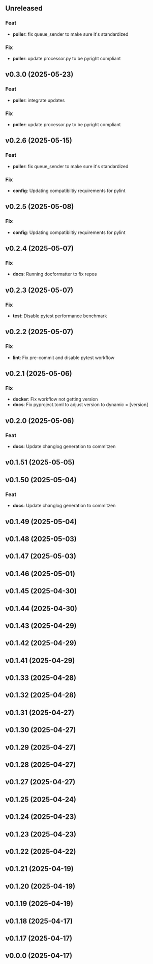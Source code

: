 ## Unreleased

### Feat

- **poller**: fix queue_sender to make sure it's standardized

### Fix

- **poller**: update processor.py to be pyright compliant

## v0.3.0 (2025-05-23)

### Feat

- **poller**: integrate updates

### Fix

- **poller**: update processor.py to be pyright compliant

## v0.2.6 (2025-05-15)

### Feat

- **poller**: fix queue_sender to make sure it's standardized

### Fix

- **config**: Updating compatibiltiy requirements for pylint

## v0.2.5 (2025-05-08)

### Fix

- **config**: Updating compatibiltiy requirements for pylint

## v0.2.4 (2025-05-07)

### Fix

- **docs**: Running docformatter to fix repos

## v0.2.3 (2025-05-07)

### Fix

- **test**: Disable pytest performance benchmark

## v0.2.2 (2025-05-07)

### Fix

- **lint**: Fix pre-commit and disable pytest workflow

## v0.2.1 (2025-05-06)

### Fix

- **docker**: Fix workflow not getting version
- **docs**: Fix pyproject.toml to adjust version to dynamic = [version]

## v0.2.0 (2025-05-06)

### Feat

- **docs**: Update changlog generation to commitzen

## v0.1.51 (2025-05-05)

## v0.1.50 (2025-05-04)

### Feat

- **docs**: Update changlog generation to commitzen

## v0.1.49 (2025-05-04)

## v0.1.48 (2025-05-03)

## v0.1.47 (2025-05-03)

## v0.1.46 (2025-05-01)

## v0.1.45 (2025-04-30)

## v0.1.44 (2025-04-30)

## v0.1.43 (2025-04-29)

## v0.1.42 (2025-04-29)

## v0.1.41 (2025-04-29)

## v0.1.33 (2025-04-28)

## v0.1.32 (2025-04-28)

## v0.1.31 (2025-04-27)

## v0.1.30 (2025-04-27)

## v0.1.29 (2025-04-27)

## v0.1.28 (2025-04-27)

## v0.1.27 (2025-04-27)

## v0.1.25 (2025-04-24)

## v0.1.24 (2025-04-23)

## v0.1.23 (2025-04-23)

## v0.1.22 (2025-04-22)

## v0.1.21 (2025-04-19)

## v0.1.20 (2025-04-19)

## v0.1.19 (2025-04-19)

## v0.1.18 (2025-04-17)

## v0.1.17 (2025-04-17)

## v0.0.0 (2025-04-17)
